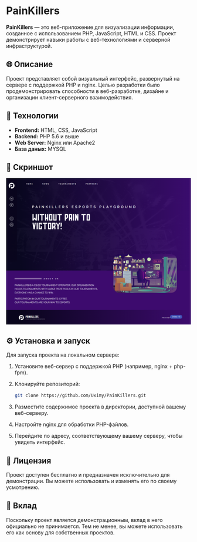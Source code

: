 # PainKillers

**PainKillers** — это веб-приложение для визуализации информации, созданное с использованием PHP, JavaScript, HTML и CSS. Проект демонстрирует навыки работы с веб-технологиями и серверной инфраструктурой.

## 🌐 Описание

Проект представляет собой визуальный интерфейс, развернутый на сервере с поддержкой PHP и nginx. Целью разработки было продемонстрировать способности в веб-разработке, дизайне и организации клиент-серверного взаимодействия.

## 🚀 Технологии

- **Frontend:** HTML, CSS, JavaScript  
- **Backend:** PHP 5.6 и выше  
- **Web Server:** Nginx или Apache2
- **База даных:** MYSQL

## 📸 Скриншот

![Главная страница](https://github.com/Uximy/PainKillers/blob/master/img/screencapture-painkillers-organizer-2022-08-27-20_39_01.png?raw=true)  

## ⚙️ Установка и запуск

Для запуска проекта на локальном сервере:

1. Установите веб-сервер с поддержкой PHP (например, nginx + php-fpm).
2. Клонируйте репозиторий:

   ```bash
   git clone https://github.com/Uximy/PainKillers.git
   ```

3. Разместите содержимое проекта в директории, доступной вашему веб-серверу.
4. Настройте nginx для обработки PHP-файлов.
5. Перейдите по адресу, соответствующему вашему серверу, чтобы увидеть интерфейс.

## 📄 Лицензия

Проект доступен бесплатно и предназначен исключительно для демонстрации. Вы можете использовать и изменять его по своему усмотрению.

## 🤝 Вклад

Поскольку проект является демонстрационным, вклад в него официально не принимается. Тем не менее, вы можете использовать его как основу для собственных проектов.
